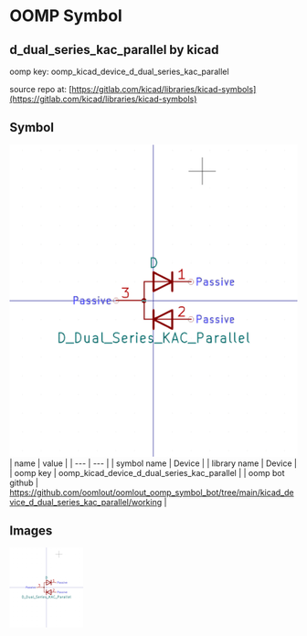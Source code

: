 # OOMP Symbol  
## d_dual_series_kac_parallel  by kicad  
  
oomp key: oomp_kicad_device_d_dual_series_kac_parallel  
  
source repo at: [https://gitlab.com/kicad/libraries/kicad-symbols](https://gitlab.com/kicad/libraries/kicad-symbols)  
## Symbol  
  
[![working.png](working_600.png)](working.png)  
| name | value | 
| --- | --- | 
| symbol name | Device | 
| library name | Device | 
| oomp key | oomp_kicad_device_d_dual_series_kac_parallel | 
| oomp bot github | https://github.com/oomlout/oomlout_oomp_symbol_bot/tree/main/kicad_device_d_dual_series_kac_parallel/working | 
## Images  
  
[![working.png](working_140.png)](working.png)  
